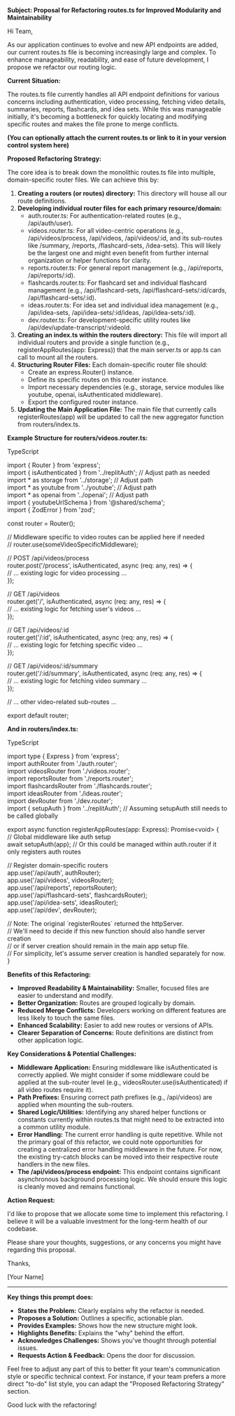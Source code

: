 **Subject: Proposal for Refactoring routes.ts for Improved Modularity and Maintainability**

Hi Team,

As our application continues to evolve and new API endpoints are added, our current routes.ts file is becoming increasingly large and complex. To enhance manageability, readability, and ease of future development, I propose we refactor our routing logic.

**Current Situation:**

The routes.ts file currently handles all API endpoint definitions for various concerns including authentication, video processing, fetching video details, summaries, reports, flashcards, and idea sets. While this was manageable initially, it's becoming a bottleneck for quickly locating and modifying specific routes and makes the file prone to merge conflicts.

**(You can optionally attach the current routes.ts or link to it in your version control system here)**

**Proposed Refactoring Strategy:**

The core idea is to break down the monolithic routes.ts file into multiple, domain-specific router files. We can achieve this by:

1. **Creating a routers (or routes) directory:** This directory will house all our route definitions.  
2. **Developing individual router files for each primary resource/domain:**  
   * auth.router.ts: For authentication-related routes (e.g., /api/auth/user).  
   * videos.router.ts: For all video-centric operations (e.g., /api/videos/process, /api/videos, /api/videos/:id, and its sub-routes like /summary, /reports, /flashcard-sets, /idea-sets). This will likely be the largest one and might even benefit from further internal organization or helper functions for clarity.  
   * reports.router.ts: For general report management (e.g., /api/reports, /api/reports/:id).  
   * flashcards.router.ts: For flashcard set and individual flashcard management (e.g., /api/flashcard-sets, /api/flashcard-sets/:id/cards, /api/flashcard-sets/:id).  
   * ideas.router.ts: For idea set and individual idea management (e.g., /api/idea-sets, /api/idea-sets/:id/ideas, /api/idea-sets/:id).  
   * dev.router.ts: For development-specific utility routes like /api/dev/update-transcript/:videoId.  
3. **Creating an index.ts within the routers directory:** This file will import all individual routers and provide a single function (e.g., registerAppRoutes(app: Express)) that the main server.ts or app.ts can call to mount all the routers.  
4. **Structuring Router Files:** Each domain-specific router file should:  
   * Create an express.Router() instance.  
   * Define its specific routes on this router instance.  
   * Import necessary dependencies (e.g., storage, service modules like youtube, openai, isAuthenticated middleware).  
   * Export the configured router instance.  
5. **Updating the Main Application File:** The main file that currently calls registerRoutes(app) will be updated to call the new aggregator function from routers/index.ts.

**Example Structure for routers/videos.router.ts:**

TypeScript

import { Router } from 'express';  
import { isAuthenticated } from '../replitAuth'; // Adjust path as needed  
import \* as storage from '../storage'; // Adjust path  
import \* as youtube from '../youtube'; // Adjust path  
import \* as openai from '../openai'; // Adjust path  
import { youtubeUrlSchema } from '@shared/schema';  
import { ZodError } from 'zod';

const router \= Router();

// Middleware specific to video routes can be applied here if needed  
// router.use(someVideoSpecificMiddleware);

// POST /api/videos/process  
router.post('/process', isAuthenticated, async (req: any, res) \=\> {  
  // ... existing logic for video processing ...  
});

// GET /api/videos  
router.get('/', isAuthenticated, async (req: any, res) \=\> {  
  // ... existing logic for fetching user's videos ...  
});

// GET /api/videos/:id  
router.get('/:id', isAuthenticated, async (req: any, res) \=\> {  
  // ... existing logic for fetching specific video ...  
});

// GET /api/videos/:id/summary  
router.get('/:id/summary', isAuthenticated, async (req: any, res) \=\> {  
  // ... existing logic for fetching video summary ...  
});

// ... other video-related sub-routes ...

export default router;

**And in routers/index.ts:**

TypeScript

import type { Express } from 'express';  
import authRouter from './auth.router';  
import videosRouter from './videos.router';  
import reportsRouter from './reports.router';  
import flashcardsRouter from './flashcards.router';  
import ideasRouter from './ideas.router';  
import devRouter from './dev.router';  
import { setupAuth } from '../replitAuth'; // Assuming setupAuth still needs to be called globally

export async function registerAppRoutes(app: Express): Promise\<void\> {  
  // Global middleware like auth setup  
  await setupAuth(app); // Or this could be managed within auth.router if it only registers auth routes

  // Register domain-specific routers  
  app.use('/api/auth', authRouter);  
  app.use('/api/videos', videosRouter);  
  app.use('/api/reports', reportsRouter);  
  app.use('/api/flashcard-sets', flashcardsRouter);  
  app.use('/api/idea-sets', ideasRouter);  
  app.use('/api/dev', devRouter);

  // Note: The original \`registerRoutes\` returned the httpServer.  
  // We'll need to decide if this new function should also handle server creation  
  // or if server creation should remain in the main app setup file.  
  // For simplicity, let's assume server creation is handled separately for now.  
}

**Benefits of this Refactoring:**

* **Improved Readability & Maintainability:** Smaller, focused files are easier to understand and modify.  
* **Better Organization:** Routes are grouped logically by domain.  
* **Reduced Merge Conflicts:** Developers working on different features are less likely to touch the same files.  
* **Enhanced Scalability:** Easier to add new routes or versions of APIs.  
* **Clearer Separation of Concerns:** Route definitions are distinct from other application logic.

**Key Considerations & Potential Challenges:**

* **Middleware Application:** Ensuring middleware like isAuthenticated is correctly applied. We might consider if some middleware could be applied at the sub-router level (e.g., videosRouter.use(isAuthenticated) if all video routes require it).  
* **Path Prefixes:** Ensuring correct path prefixes (e.g., /api/videos) are applied when mounting the sub-routers.  
* **Shared Logic/Utilities:** Identifying any shared helper functions or constants currently within routes.ts that might need to be extracted into a common utility module.  
* **Error Handling:** The current error handling is quite repetitive. While not the primary goal of *this* refactor, we could note opportunities for creating a centralized error handling middleware in the future. For now, the existing try-catch blocks can be moved into their respective route handlers in the new files.  
* **The /api/videos/process endpoint:** This endpoint contains significant asynchronous background processing logic. We should ensure this logic is cleanly moved and remains functional.

**Action Request:**

I'd like to propose that we allocate some time to implement this refactoring. I believe it will be a valuable investment for the long-term health of our codebase.

Please share your thoughts, suggestions, or any concerns you might have regarding this proposal.

Thanks,

\[Your Name\]

---

**Key things this prompt does:**

* **States the Problem:** Clearly explains why the refactor is needed.  
* **Proposes a Solution:** Outlines a specific, actionable plan.  
* **Provides Examples:** Shows how the new structure might look.  
* **Highlights Benefits:** Explains the "why" behind the effort.  
* **Acknowledges Challenges:** Shows you've thought through potential issues.  
* **Requests Action & Feedback:** Opens the door for discussion.

Feel free to adjust any part of this to better fit your team's communication style or specific technical context. For instance, if your team prefers a more direct "to-do" list style, you can adapt the "Proposed Refactoring Strategy" section.

Good luck with the refactoring\!